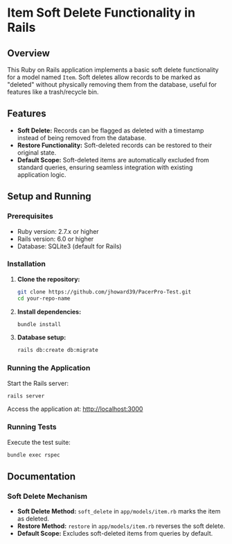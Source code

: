 # Item Soft Delete Functionality in Rails

## Overview
This Ruby on Rails application implements a basic soft delete functionality for a model named `Item`. Soft deletes allow records to be marked as "deleted" without physically removing them from the database, useful for features like a trash/recycle bin.

## Features
- **Soft Delete:** Records can be flagged as deleted with a timestamp instead of being removed from the database.
- **Restore Functionality:** Soft-deleted records can be restored to their original state.
- **Default Scope:** Soft-deleted items are automatically excluded from standard queries, ensuring seamless integration with existing application logic.

## Setup and Running

### Prerequisites
- Ruby version: 2.7.x or higher
- Rails version: 6.0 or higher
- Database: SQLite3 (default for Rails)

### Installation
1. **Clone the repository:**
   ```bash
   git clone https://github.com/jhoward39/PacerPro-Test.git
   cd your-repo-name
   ```

2. **Install dependencies:**
   ```bash
   bundle install
   ```

3. **Database setup:**
   ```bash
   rails db:create db:migrate
   ```

### Running the Application
Start the Rails server:
```bash
rails server
```
Access the application at: [http://localhost:3000](http://localhost:3000)

### Running Tests
Execute the test suite:
```bash
bundle exec rspec
```

## Documentation

### Soft Delete Mechanism
- **Soft Delete Method:** `soft_delete` in `app/models/item.rb` marks the item as deleted.
- **Restore Method:** `restore` in `app/models/item.rb` reverses the soft delete.
- **Default Scope:** Excludes soft-deleted items from queries by default.
